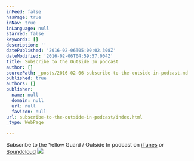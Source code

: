 ```yaml
---
inFeed: false
hasPage: true
inNav: true
inLanguage: null
starred: false
keywords: []
description: ''
datePublished: '2016-02-06T05:00:02.308Z'
dateModified: '2016-02-06T04:59:57.004Z'
title: Subscribe to the Outside In podcast
author: []
sourcePath: _posts/2016-02-06-subscribe-to-the-outside-in-podcast.md
published: true
authors: []
publisher:
  name: null
  domain: null
  url: null
  favicon: null
url: subscribe-to-the-outside-in-podcast/index.html
_type: WebPage

---
```

Subscribe to the Yellow Guard / Outside In podcast on [iTunes][0] or [Soundcloud][1]
![](https://the-grid-user-content.s3-us-west-2.amazonaws.com/79628b04-7c8a-4fb2-b933-2257f584fb00.jpg)

[0]: https://itunes.apple.com/us/podcast/yellow-guard-outside-in-podcast/id1080487940?mt=2
[1]: https://soundcloud.com/chris-connolly-719529536